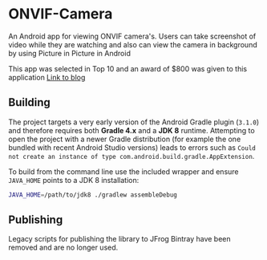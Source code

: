 # ONVIF-Camera
An Android app for viewing ONVIF camera's. Users can take screenshot of video while they are watching and also can view the camera in background by using Picture in Picture in Android

This app was selected in Top 10 and an award of $800 was given to this application [Link to blog](https://www.onvif.org/blog/2018/07/onvif-challenge-announces-top-10/)

## Building

The project targets a very early version of the Android Gradle plugin
(`3.1.0`) and therefore requires both **Gradle 4.x** and a **JDK 8** runtime.
Attempting to open the project with a newer Gradle distribution (for example
the one bundled with recent Android Studio versions) leads to errors such as
`Could not create an instance of type com.android.build.gradle.AppExtension`.

To build from the command line use the included wrapper and ensure `JAVA_HOME`
points to a JDK 8 installation:

```bash
JAVA_HOME=/path/to/jdk8 ./gradlew assembleDebug
```

## Publishing

Legacy scripts for publishing the library to JFrog Bintray have been removed and are no longer used.
